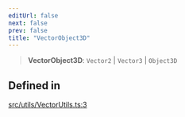 ```yaml
---
editUrl: false
next: false
prev: false
title: "VectorObject3D"
---
```


> **VectorObject3D**: `Vector2` \| `Vector3` \| `Object3D`

## Defined in

[src/utils/VectorUtils.ts:3](https://github.com/agargaro/three.ez/blob/3fdd7e09783eb2a959141bd465ac646bca571e93/src/utils/VectorUtils.ts#L3)

